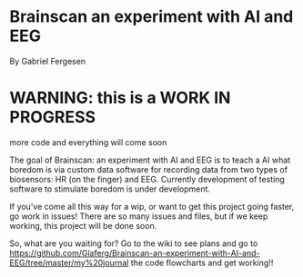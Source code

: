 # Brainscan an experiment with AI and EEG 
By Gabriel Fergesen



# WARNING: this is a WORK IN PROGRESS
more code and everything will come soon


The goal of Brainscan: an experiment with AI and EEG is to teach a AI what boredom is via custom data software for recording
data from two types of biosensors: HR (on the finger) and EEG. Currently development of testing software to stimulate boredom is under
development.


If you've come all this way for a wip, or want to get this project going faster, go work in issues! 
There are so many issues and files, but if we keep working, this project will be done soon.

So, what are you waiting for? Go to the wiki to see plans and go to https://github.com/Glaferg/Brainscan-an-experiment-with-AI-and-EEG/tree/master/my%20journal the code flowcharts and get working!!
